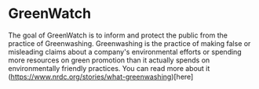 # GreenWatch

The goal of GreenWatch is to inform and protect the public from the practice of Greenwashing.
Greenwashing is the practice of making false or misleading claims about a company's environmental efforts or spending more resources on green promotion than it actually spends on environmentally friendly practices. You can read more about it (https://www.nrdc.org/stories/what-greenwashing)[here]
